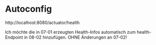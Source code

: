 # Autoconfig

http://localhost:8080/actuator/health


Ich möchte die in 07-01 erzeugten Health-Infos automatisch zum health-Endpoint in 08-02 hinzufügen. OHNE Änderungen an 07-02!
